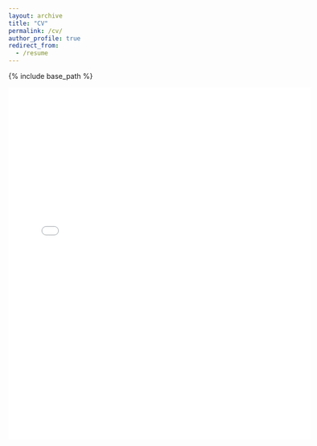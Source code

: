 ```yaml
---
layout: archive
title: "CV"
permalink: /cv/
author_profile: true
redirect_from:
  - /resume
---
```


{% include base_path %}

<embed src="{{ dredremontes.github.io }}/files/Andre_Montes_CV.pdf" width="600" height="700" type='application/pdf'>
